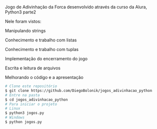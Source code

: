 Jogo de Adivinhação da Forca desenvolvido através da curso da Alura, Python3 parte2


Nele foram vistos:

Manipulando strings

Conhecimento e trabalho com listas

Conhecimento e trabalho com tuplas

Implementação do encerramento do jogo

Escrita e leitura de arquivos

Melhorando o código e a apresentação

```bash
# Clone este repositório
$ git clone https://github.com/DiegoBolonik/jogos_adivinhacao_python
# Entre na pasta
$ cd jogos_adivinhacao_python
# Para iniciar o projeto
# Linux
$ python3 jogos.py
# Windows
$ python jogos.py
```
